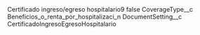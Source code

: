 <?xml version="1.0" encoding="UTF-8"?>
<CustomMetadata xmlns="http://soap.sforce.com/2006/04/metadata" xmlns:xsi="http://www.w3.org/2001/XMLSchema-instance" xmlns:xsd="http://www.w3.org/2001/XMLSchema">
    <label>Certificado ingreso/egreso hospitalario9</label>
    <protected>false</protected>
    <values>
        <field>CoverageType__c</field>
        <value xsi:type="xsd:string">Beneficios_o_renta_por_hospitalizaci_n</value>
    </values>
    <values>
        <field>DocumentSetting__c</field>
        <value xsi:type="xsd:string">CertificadoIngresoEgresoHospitalario</value>
    </values>
</CustomMetadata>
